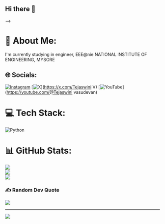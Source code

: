 ## Hi there 👋


-->
# 💫 About Me:
I'm currently studying in engineer, EEE@nie NATIONAL INSTITUTE OF ENGINEERING, MYSORE 


## 🌐 Socials:
[![Instagram](https://img.shields.io/badge/Instagram-%23E4405F.svg?logo=Instagram&logoColor=white)](https://instagram.com/tejaswini_vasudevan)  [![X](https://img.shields.io/badge/X-black.svg?logo=X&logoColor=white)](https://x.com/Tejaswini V) [![YouTube](https://img.shields.io/badge/YouTube-%23FF0000.svg?logo=YouTube&logoColor=white)](https://youtube.com/@Tejaswini vasudevan) 

# 💻 Tech Stack:
![Python](https://img.shields.io/badge/python-3670A0?style=for-the-badge&logo=python&logoColor=ffdd54)
# 📊 GitHub Stats:
![](https://github-readme-stats.vercel.app/api?username=tejaswiniv817-teju&theme=vue&hide_border=false&include_all_commits=false&count_private=false)<br/>
![](https://nirzak-streak-stats.vercel.app/?user=tejaswiniv817-teju&theme=vue&hide_border=false)<br/>
![](https://github-readme-stats.vercel.app/api/top-langs/?username=tejaswiniv817-teju&theme=vue&hide_border=false&include_all_commits=false&count_private=false&layout=compact)

### ✍️ Random Dev Quote
![](https://quotes-github-readme.vercel.app/api?type=horizontal&theme=radical)

---
[![](https://visitcount.itsvg.in/api?id=tejaswiniv817-teju&icon=0&color=0)](https://visitcount.itsvg.in)

<!-- Proudly created with GPRM ( https://gprm.itsvg.in ) -->
